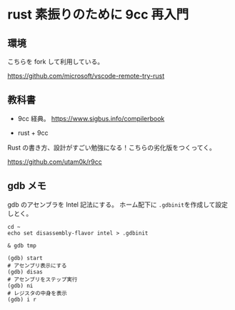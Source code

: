 # rust 素振りのために 9cc 再入門

## 環境

こちらを fork して利用している。

https://github.com/microsoft/vscode-remote-try-rust

## 教科書

- 9cc
  経典。
  https://www.sigbus.info/compilerbook

- rust + 9cc

Rust の書き方、設計がすごい勉強になる！こちらの劣化版をつくってく。

https://github.com/utam0k/r9cc

## gdb メモ

gdb のアセンブラを Intel 記法にする。
ホーム配下に `.gdbinit`を作成して設定しとく。

```
cd ~
echo set disassembly-flavor intel > .gdbinit
```

```
& gdb tmp

(gdb) start
# アセンブリ表示にする
(gdb) disas
# アセンブリをステップ実行
(gdb) ni
# レジスタの中身を表示
(gdb) i r

```
